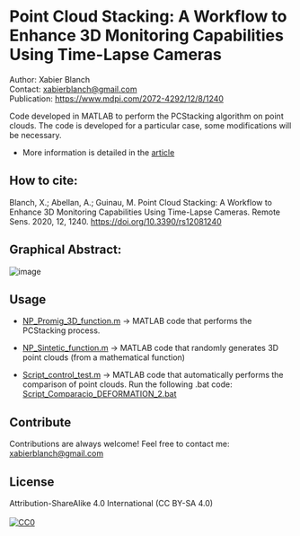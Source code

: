 # Point Cloud Stacking: A Workflow to Enhance 3D Monitoring Capabilities Using Time-Lapse Cameras
Author: Xabier Blanch<br/>
Contact: xabierblanch@gmail.com<br/>
Publication: https://www.mdpi.com/2072-4292/12/8/1240

Code developed in MATLAB to perform the PCStacking algorithm on point clouds. The code is developed for a particular case, some modifications will be necessary.

* More information is detailed in the [article](https://www.mdpi.com/2072-4292/12/8/1240) 

How to cite:
-----

Blanch, X.; Abellan, A.; Guinau, M. Point Cloud Stacking: A Workflow to Enhance 3D Monitoring Capabilities Using Time-Lapse Cameras. Remote Sens. 2020, 12, 1240. https://doi.org/10.3390/rs12081240

Graphical Abstract:
-----

![image](https://user-images.githubusercontent.com/37353398/151721717-f6eade1e-17ab-4fe3-827c-fcb7ada27309.png)

Usage
-----

* [NP_Promig_3D_function.m](NP_Promig_3D_function.m) -> MATLAB code that performs the PCStacking process.

* [NP_Sintetic_function.m](https://github.com/xabierblanch/PCStacking/blob/main/NP_Sintetic_function.m) -> MATLAB code that randomly generates 3D point clouds (from a mathematical function)

* [Script_control_test.m](https://github.com/xabierblanch/PCStacking/blob/main/Script_control_test.m) -> MATLAB code that automatically performs the comparison of point clouds. Run the following .bat code: [Script_Comparacio_DEFORMATION_2.bat](https://github.com/xabierblanch/PCStacking/blob/main/Script_Comparacio_DEFORMATION_2.bat) 

Contribute
-----

Contributions are always welcome!
Feel free to contact me: xabierblanch@gmail.com

License
-----

Attribution-ShareAlike 4.0 International (CC BY-SA 4.0)<br/><br/>
[![CC0](https://licensebuttons.net/i/cc-gift-guide/by-sa.png)](https://creativecommons.org/licenses/by-sa/4.0/)
